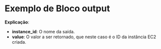 # Exemplo de Bloco output
**Explicação**:
- **instance_id**: O nome da saída.
- **value**: O valor a ser retornado, que neste caso é o ID da instância EC2 criada.
